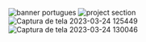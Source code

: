 ![banner portugues](https://user-images.githubusercontent.com/99885299/230066794-9a358ec1-037b-4c8f-8b18-678ab8057103.png)
![project section](https://user-images.githubusercontent.com/99885299/192036289-61cfad76-b1e1-4cdf-b928-005b73b9d081.png)
![Captura de tela 2023-03-24 125449](https://user-images.githubusercontent.com/99885299/228938916-e803c0ae-40ad-43c9-b0e9-d07c5fcee308.png)
![Captura de tela 2023-03-24 130046](https://user-images.githubusercontent.com/99885299/228938924-2ef11c22-164c-4579-8a1b-d6a3d6de0455.png)
